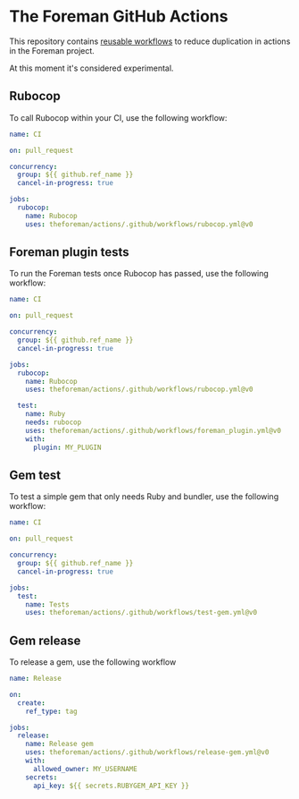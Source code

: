 # The Foreman GitHub Actions

This repository contains [reusable workflows](https://docs.github.com/en/actions/learn-github-actions/reusing-workflows)
to reduce duplication in actions in the Foreman project.

At this moment it's considered experimental.

## Rubocop

To call Rubocop within your CI, use the following workflow:

```yaml
name: CI

on: pull_request

concurrency:
  group: ${{ github.ref_name }}
  cancel-in-progress: true

jobs:
  rubocop:
    name: Rubocop
    uses: theforeman/actions/.github/workflows/rubocop.yml@v0
```

## Foreman plugin tests

To run the Foreman tests once Rubocop has passed, use the following workflow:

```yaml
name: CI

on: pull_request

concurrency:
  group: ${{ github.ref_name }}
  cancel-in-progress: true

jobs:
  rubocop:
    name: Rubocop
    uses: theforeman/actions/.github/workflows/rubocop.yml@v0

  test:
    name: Ruby
    needs: rubocop
    uses: theforeman/actions/.github/workflows/foreman_plugin.yml@v0
    with:
      plugin: MY_PLUGIN
```

## Gem test

To test a simple gem that only needs Ruby and bundler, use the following workflow:

```yaml
name: CI

on: pull_request

concurrency:
  group: ${{ github.ref_name }}
  cancel-in-progress: true

jobs:
  test:
    name: Tests
    uses: theforeman/actions/.github/workflows/test-gem.yml@v0
```

## Gem release

To release a gem, use the following workflow

```yaml
name: Release

on:
  create:
    ref_type: tag

jobs:
  release:
    name: Release gem
    uses: theforeman/actions/.github/workflows/release-gem.yml@v0
    with:
      allowed_owner: MY_USERNAME
    secrets:
      api_key: ${{ secrets.RUBYGEM_API_KEY }}
```

